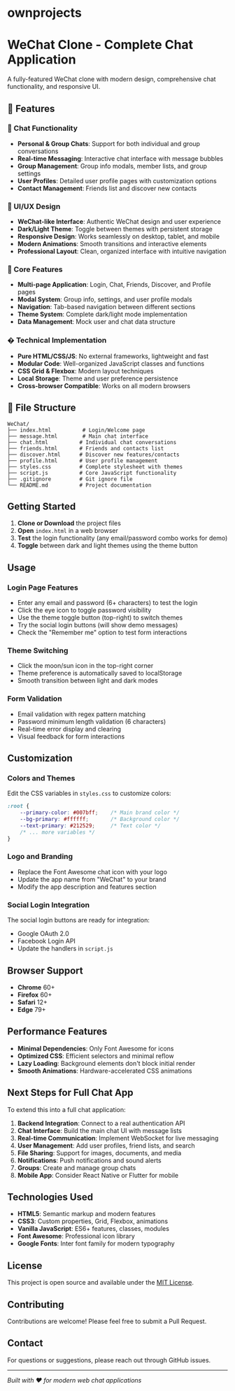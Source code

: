 # ownprojects
# WeChat Clone - Complete Chat Application

A fully-featured WeChat clone with modern design, comprehensive chat functionality, and responsive UI.

## 🚀 Features

### 💬 Chat Functionality
- **Personal & Group Chats**: Support for both individual and group conversations
- **Real-time Messaging**: Interactive chat interface with message bubbles
- **Group Management**: Group info modals, member lists, and group settings
- **User Profiles**: Detailed user profile pages with customization options
- **Contact Management**: Friends list and discover new contacts

### 🎨 UI/UX Design
- **WeChat-like Interface**: Authentic WeChat design and user experience
- **Dark/Light Theme**: Toggle between themes with persistent storage
- **Responsive Design**: Works seamlessly on desktop, tablet, and mobile
- **Modern Animations**: Smooth transitions and interactive elements
- **Professional Layout**: Clean, organized interface with intuitive navigation

### 🔧 Core Features
- **Multi-page Application**: Login, Chat, Friends, Discover, and Profile pages
- **Modal System**: Group info, settings, and user profile modals
- **Navigation**: Tab-based navigation between different sections
- **Theme System**: Complete dark/light mode implementation
- **Data Management**: Mock user and chat data structure

### � Technical Implementation
- **Pure HTML/CSS/JS**: No external frameworks, lightweight and fast
- **Modular Code**: Well-organized JavaScript classes and functions
- **CSS Grid & Flexbox**: Modern layout techniques
- **Local Storage**: Theme and user preference persistence
- **Cross-browser Compatible**: Works on all modern browsers

## 📁 File Structure

```
WeChat/
├── index.html          # Login/Welcome page
├── message.html        # Main chat interface
├── chat.html          # Individual chat conversations
├── friends.html       # Friends and contacts list
├── discover.html      # Discover new features/contacts
├── profile.html       # User profile management
├── styles.css         # Complete stylesheet with themes
├── script.js          # Core JavaScript functionality
├── .gitignore         # Git ignore file
└── README.md          # Project documentation
```

## Getting Started

1. **Clone or Download** the project files
2. **Open** `index.html` in a web browser
3. **Test** the login functionality (any email/password combo works for demo)
4. **Toggle** between dark and light themes using the theme button

## Usage

### Login Page Features
- Enter any email and password (6+ characters) to test the login
- Click the eye icon to toggle password visibility
- Use the theme toggle button (top-right) to switch themes
- Try the social login buttons (will show demo messages)
- Check the "Remember me" option to test form interactions

### Theme Switching
- Click the moon/sun icon in the top-right corner
- Theme preference is automatically saved to localStorage
- Smooth transition between light and dark modes

### Form Validation
- Email validation with regex pattern matching
- Password minimum length validation (6 characters)
- Real-time error display and clearing
- Visual feedback for form interactions

## Customization

### Colors and Themes
Edit the CSS variables in `styles.css` to customize colors:

```css
:root {
    --primary-color: #007bff;    /* Main brand color */
    --bg-primary: #ffffff;       /* Background color */
    --text-primary: #212529;     /* Text color */
    /* ... more variables */
}
```

### Logo and Branding
- Replace the Font Awesome chat icon with your logo
- Update the app name from "WeChat" to your brand
- Modify the app description and features section

### Social Login Integration
The social login buttons are ready for integration:
- Google OAuth 2.0
- Facebook Login API
- Update the handlers in `script.js`

## Browser Support

- **Chrome** 60+
- **Firefox** 60+
- **Safari** 12+
- **Edge** 79+

## Performance Features

- **Minimal Dependencies**: Only Font Awesome for icons
- **Optimized CSS**: Efficient selectors and minimal reflow
- **Lazy Loading**: Background elements don't block initial render
- **Smooth Animations**: Hardware-accelerated CSS animations

## Next Steps for Full Chat App

To extend this into a full chat application:

1. **Backend Integration**: Connect to a real authentication API
2. **Chat Interface**: Build the main chat UI with message lists
3. **Real-time Communication**: Implement WebSocket for live messaging
4. **User Management**: Add user profiles, friend lists, and search
5. **File Sharing**: Support for images, documents, and media
6. **Notifications**: Push notifications and sound alerts
7. **Groups**: Create and manage group chats
8. **Mobile App**: Consider React Native or Flutter for mobile

## Technologies Used

- **HTML5**: Semantic markup and modern features
- **CSS3**: Custom properties, Grid, Flexbox, animations
- **Vanilla JavaScript**: ES6+ features, classes, modules
- **Font Awesome**: Professional icon library
- **Google Fonts**: Inter font family for modern typography

## License

This project is open source and available under the [MIT License](LICENSE).

## Contributing

Contributions are welcome! Please feel free to submit a Pull Request.

## Contact

For questions or suggestions, please reach out through GitHub issues.

---

*Built with ❤️ for modern web chat applications*
